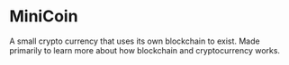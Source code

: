# MiniCoin
 A small crypto currency that uses its own blockchain to exist. Made primarily to learn more about how blockchain and cryptocurrency works.
